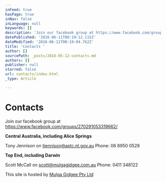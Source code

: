```yaml
---
inFeed: true
hasPage: true
inNav: false
inLanguage: null
keywords: []
description: 'Join our facebook group at https://www.facebook.com/groups/270291053319662/'
datePublished: '2016-06-11T00:19:12.115Z'
dateModified: '2016-06-11T00:19:04.762Z'
title: 'Contacts '
author: []
sourcePath: _posts/2016-05-12-contacts.md
authors: []
publisher: null
starred: false
url: contacts/index.html
_type: Article

---
```

# Contacts 

Join our facebook group at https://www.facebook.com/groups/270291053319662/

**Central Australia, including Alice Springs**

Tony Jennison on tjennison@astc.nt.gov.au Phone: 08 8950 0528

**Top End, including Darwin**

Scott McCall on scott@mulgagidgee.com.au Phone: 0411 348122

This site is hosted by [Mulga Gidgee Pty Ltd][0]

[0]: www.mulgagidgee.com.au